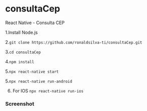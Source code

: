 # consultaCep
React Native - Consulta CEP


1.Install Node.js

2.```git clone https://github.com/ronaldsilva-ti/consultaCep.git```

3.```cd consultaCep```

4.```npm install```

5.```npx react-native start ```

5.```npx react-native run-android ```

6. For IOS ```npx react-native run-ios```


### Screenshot

